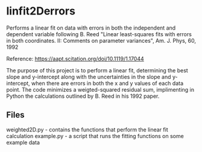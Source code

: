 # linfit2Derrors
Performs a linear fit on data with errors in both the independent and dependent variable following B. Reed "Linear least-squares fits with errors in both coordinates. II: Comments on parameter variances", Am. J. Phys, 60, 1992

Reference: https://aapt.scitation.org/doi/10.1119/1.17044

The purpose of this project is to perform a linear fit, determining the best slope and y-intercept along with the uncertainties in the slope and y-intercept, when there are errors in both the x and y values of each data point.  The code minimizes a weigted-squared residual sum, implimenting in Python the calculations outlined by B. Reed in his 1992 paper.

## Files
weighted2D.py - contains the functions that perform the linear fit calculation
example.py - a script that runs the fitting functions on some example data
